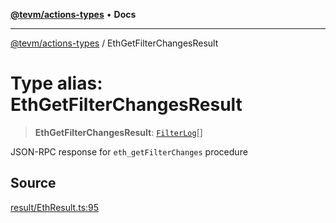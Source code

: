 [**@tevm/actions-types**](../README.md) • **Docs**

***

[@tevm/actions-types](../globals.md) / EthGetFilterChangesResult

# Type alias: EthGetFilterChangesResult

> **EthGetFilterChangesResult**: [`FilterLog`](FilterLog.md)[]

JSON-RPC response for `eth_getFilterChanges` procedure

## Source

[result/EthResult.ts:95](https://github.com/evmts/tevm-monorepo/blob/main/packages/actions-types/src/result/EthResult.ts#L95)
